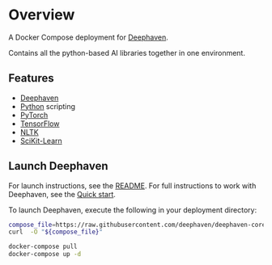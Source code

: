 # Overview

A Docker Compose deployment for [Deephaven](https://deephaven.io).

Contains all the python-based AI libraries together in one environment.

## Features

- [Deephaven](https://deephaven.io)
- [Python](https://python.org/) scripting
- [PyTorch](https://pytorch.org/)
- [TensorFlow](https://www.tensorflow.org/)
- [NLTK](https://www.nltk.org/)
- [SciKit-Learn](https://scikit-learn.org/stable/)

## Launch Deephaven

For launch instructions, see the [README](https://github.com/deephaven/deephaven-core#launch-python-with-example-data).  For full instructions to work with Deephaven, see the [Quick start](https://deephaven.io/core/docs/tutorials/quickstart).

To launch Deephaven, execute the following in your deployment directory:

```bash
compose_file=https://raw.githubusercontent.com/deephaven/deephaven-core/main/containers/python/All-AI/docker-compose.yml
curl  -O "${compose_file}"

docker-compose pull
docker-compose up -d
```
